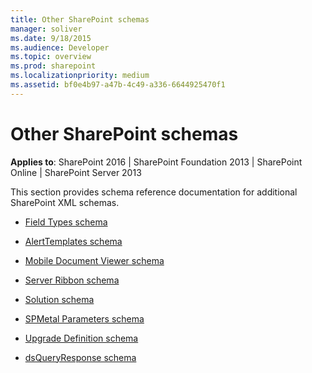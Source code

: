 ```yaml
---
title: Other SharePoint schemas
manager: soliver
ms.date: 9/18/2015
ms.audience: Developer
ms.topic: overview
ms.prod: sharepoint
ms.localizationpriority: medium
ms.assetid: bf0e4b97-a47b-4c49-a336-6644925470f1
---
```


# Other SharePoint schemas

**Applies to**: SharePoint 2016 | SharePoint Foundation 2013 | SharePoint Online | SharePoint Server 2013

This section provides schema reference documentation for additional SharePoint XML schemas.

- [Field Types schema](field-types-schema.md)

- [AlertTemplates schema](alerttemplates-schema.md)

- [Mobile Document Viewer schema](mobile-document-viewer-schema.md)

- [Server Ribbon schema](server-ribbon-schema.md)

- [Solution schema](solution-schema.md)

- [SPMetal Parameters schema](spmetal-parameters-schema.md)

- [Upgrade Definition schema](upgrade-definition-schema.md)

- [dsQueryResponse schema](dsqueryresponse-schema.md)

 





